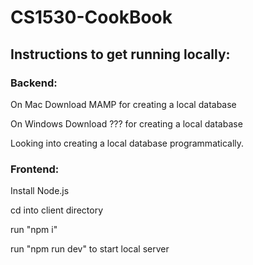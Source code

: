 # CS1530-CookBook

## Instructions to get running locally:

### Backend:

On Mac Download MAMP for creating a local database

On Windows Download ??? for creating a local database

Looking into creating a local database programmatically.

### Frontend:
Install Node.js

cd into client directory

run "npm i"

run "npm run dev" to start local server
